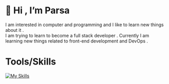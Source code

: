  # 👋 Hi , I’m Parsa
 
 I am interested in computer and programming and I like to learn new things about it . <br>
 I am trying to learn to become a full stack developer . Currently I am learning new things related to front-end development and DevOps  .

 # Tools/Skills
 [![My Skills](https://skillicons.dev/icons?i=cs,dotnet,js,vue,html,css,sass,bootstrap,tailwind,git,github,linux)](https://github.com/ParsaJR/ParsaJR)
 
